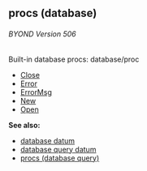 ## procs (database) 
###### BYOND Version 506



Built-in database procs:
database/proc
+   [Close](/ref/database/proc/Close.md) 
+   [Error](/ref/database/proc/Error.md) 
+   [ErrorMsg](/ref/database/proc/ErrorMsg.md) 
+   [New](/ref/database/proc/New.md) 
+   [Open](/ref/database/proc/Open.md) 

**See also:**
+   [database datum](/ref/database.md) 
+   [database query datum](/ref/database/query.md) 
+   [procs (database query)](/ref/database/query/proc.md) 